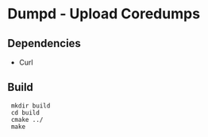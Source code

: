 # Dumpd - Upload Coredumps

## Dependencies
 * Curl

## Build
```
 mkdir build
 cd build
 cmake ../
 make
```
